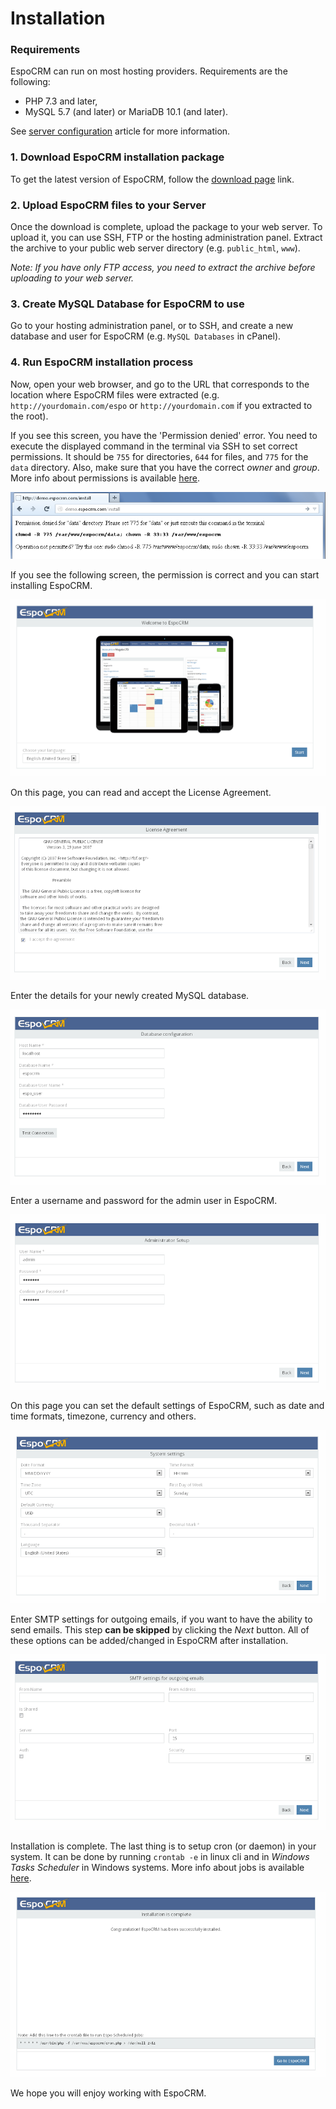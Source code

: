 # Installation

### Requirements

EspoCRM can run on most hosting providers. Requirements are the following:

* PHP 7.3 and later,
* MySQL 5.7 (and later) or MariaDB 10.1 (and later).

See [server configuration](server-configuration.md) article for more information.

### 1. Download EspoCRM installation package

To get the latest version of EspoCRM, follow the [download page](http://www.espocrm.com/download/) link.

### 2. Upload EspoCRM files to your Server

Once the download is complete, upload the package to your web server.
To upload it, you can use SSH, FTP or the hosting administration panel.
Extract the archive to your public web server directory (e.g. `public_html`, `www`).

_Note: If you have only FTP access, you need to extract the archive before uploading to your web server._

### 3. Create MySQL Database for EspoCRM to use

Go to your hosting administration panel, or to SSH, and create a new database and user for EspoCRM (e.g. `MySQL Databases` in cPanel).

### 4. Run EspoCRM installation process

Now, open your web browser, and go to the URL that corresponds to the location where EspoCRM files were extracted (e.g. `http://yourdomain.com/espo` or `http://yourdomain.com` if you extracted to the root).

If you see this screen, you have the 'Permission denied' error.
You need to execute the displayed command in the terminal via SSH to set correct permissions.
It should be `755` for directories, `644` for files, and `775` for the `data` directory.
Also, make sure that you have the correct _owner_ and _group_. More info about permissions is available [here](server-configuration.md#required-permissions-for-unix-based-systems).

![1](https://raw.githubusercontent.com/espocrm/documentation/master/docs/_static/images/administration/installation/1.png)

If you see the following screen, the permission is correct and you can start installing EspoCRM.

![2](https://raw.githubusercontent.com/espocrm/documentation/master/docs/_static/images/administration/installation/2.png)

On this page, you can read and accept the License Agreement.

![3](https://raw.githubusercontent.com/espocrm/documentation/master/docs/_static/images/administration/installation/3.png)

Enter the details for your newly created MySQL database.

![4](https://raw.githubusercontent.com/espocrm/documentation/master/docs/_static/images/administration/installation/4.png)

Enter a username and password for the admin user in EspoCRM.

![5](https://raw.githubusercontent.com/espocrm/documentation/master/docs/_static/images/administration/installation/5.png)

On this page you can set the default settings of EspoCRM, such as date and time formats, timezone, currency and others.

![6](https://raw.githubusercontent.com/espocrm/documentation/master/docs/_static/images/administration/installation/6.png)

Enter SMTP settings for outgoing emails, if you want to have the ability to send emails.
This step **can be skipped** by clicking the _Next_ button.
All of these options can be added/changed in EspoCRM after installation.

![7](https://raw.githubusercontent.com/espocrm/documentation/master/docs/_static/images/administration/installation/7.png)

Installation is complete. The last thing is to setup cron (or daemon) in your system. It can be done by running `crontab -e` in linux cli and in _Windows Tasks Scheduler_ in Windows systems. More info about jobs is available [here](jobs.md).

![8](https://raw.githubusercontent.com/espocrm/documentation/master/docs/_static/images/administration/installation/8.png)

We hope you will enjoy working with EspoCRM.
